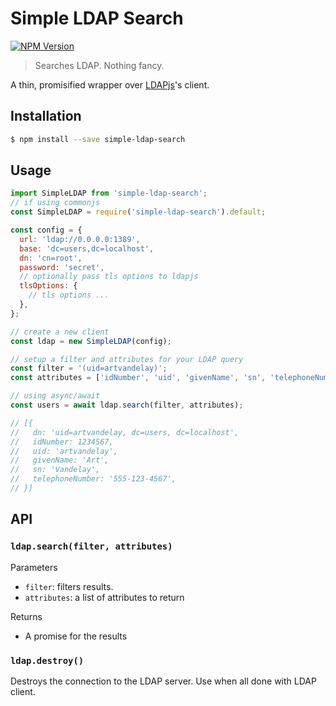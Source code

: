 # Simple LDAP Search

[![NPM Version](https://img.shields.io/npm/v/simple-ldap-search.svg)](https://www.npmjs.com/package/simple-ldap-search)

> Searches LDAP. Nothing fancy.

A thin, promisified wrapper over [LDAPjs](http://ldapjs.org)'s client.

## Installation

```sh
$ npm install --save simple-ldap-search
```

## Usage

```js
import SimpleLDAP from 'simple-ldap-search';
// if using commonjs
const SimpleLDAP = require('simple-ldap-search').default;

const config = {
  url: 'ldap://0.0.0.0:1389',
  base: 'dc=users,dc=localhost',
  dn: 'cn=root',
  password: 'secret',
  // optionally pass tls options to ldapjs
  tlsOptions: {
    // tls options ...
  },
};

// create a new client
const ldap = new SimpleLDAP(config);

// setup a filter and attributes for your LDAP query
const filter = '(uid=artvandelay)';
const attributes = ['idNumber', 'uid', 'givenName', 'sn', 'telephoneNumber'];

// using async/await
const users = await ldap.search(filter, attributes);

// [{
//   dn: 'uid=artvandelay, dc=users, dc=localhost',
//   idNumber: 1234567,
//   uid: 'artvandelay',
//   givenName: 'Art',
//   sn: 'Vandelay',
//   telephoneNumber: '555-123-4567',
// }]
```

## API

### `ldap.search(filter, attributes)`

Parameters

- `filter`: filters results.
- `attributes`: a list of attributes to return

Returns

- A promise for the results

### `ldap.destroy()`

Destroys the connection to the LDAP server. Use when all done with LDAP client.
